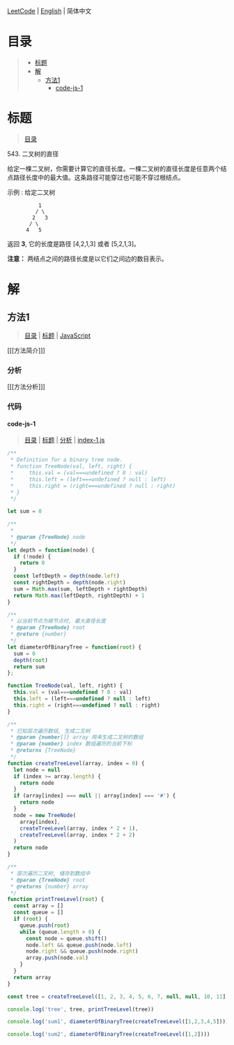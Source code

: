 [LeetCode](../README.CN.md) | [English](./README.md) | 简体中文

# 目录

>- [标题](#标题)
>- [解](#解)
>    - [方法1](#方法1)
>        - [code-js-1](#code-js-1)

# 标题

>[目录](#目录)

543.&nbsp;二叉树的直径

给定一棵二叉树，你需要计算它的直径长度。一棵二叉树的直径长度是任意两个结点路径长度中的最大值。这条路径可能穿过也可能不穿过根结点。

示例 :
给定二叉树

```
          1
         / \
        2   3
       / \     
      4   5    
```

返回 **3**, 它的长度是路径 [4,2,1,3] 或者 [5,2,1,3]。

**注意：** 两结点之间的路径长度是以它们之间边的数目表示。

# 解

## 方法1

>[目录](#目录) | [标题](#标题) | [JavaScript](#code-js-1)

[[[方法简介]]]

### 分析

[[[方法分析]]]

### 代码

#### code-js-1

>[目录](#目录) | [标题](#标题) | [分析](#方法1) | [index-1.js](./index-1.js "index-1.js")

```JavaScript
/**
 * Definition for a binary tree node.
 * function TreeNode(val, left, right) {
 *     this.val = (val===undefined ? 0 : val)
 *     this.left = (left===undefined ? null : left)
 *     this.right = (right===undefined ? null : right)
 * }
 */

let sum = 0

/**
 * 
 * @param {TreeNode} node 
 */
let depth = function(node) {
  if (!node) {
    return 0
  }
  const leftDepth = depth(node.left)
  const rightDepth = depth(node.right)
  sum = Math.max(sum, leftDepth + rightDepth)
  return Math.max(leftDepth, rightDepth) + 1
}

/**
 * 以当前节点为根节点时, 最大直径长度
 * @param {TreeNode} root
 * @return {number}
 */
let diameterOfBinaryTree = function(root) {
  sum = 0
  depth(root)
  return sum
};

function TreeNode(val, left, right) {
  this.val = (val===undefined ? 0 : val)
  this.left = (left===undefined ? null : left)
  this.right = (right===undefined ? null : right)
}

/**
 * 已知层次遍历数组, 生成二叉树
 * @param {number[]} array 用来生成二叉树的数组
 * @param {number} index 数组遍历的当前下标
 * @returns {TreeNode}
 */
function createTreeLevel(array, index = 0) {
  let node = null
  if (index >= array.length) {
    return node
  }
  if (array[index] === null || array[index] === '#') {
    return node
  }
  node = new TreeNode(
    array[index],
    createTreeLevel(array, index * 2 + 1),
    createTreeLevel(array, index * 2 + 2)
  )
  return node
}

/**
 * 层次遍历二叉树, 储存到数组中
 * @param {TreeNode} root 
 * @returns {number} array
 */
function printTreeLevel(root) {
  const array = []
  const queue = []
  if (root) {
    queue.push(root)
    while (queue.length > 0) {
      const node = queue.shift()
      node.left && queue.push(node.left)
      node.right && queue.push(node.right)
      array.push(node.val)
    }
  }
  return array
}

const tree = createTreeLevel([1, 2, 3, 4, 5, 6, 7, null, null, 10, 11])

console.log('tree', tree, printTreeLevel(tree))

console.log('sum1', diameterOfBinaryTree(createTreeLevel([1,2,3,4,5])))

console.log('sum2', diameterOfBinaryTree(createTreeLevel([1,2])))
```

